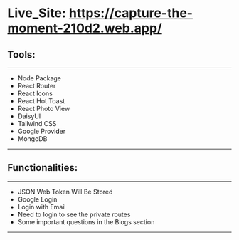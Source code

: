 # **Live_Site: https://capture-the-moment-210d2.web.app/**

## Tools:
--------
- Node Package
- React Router
- React Icons
- React Hot Toast
- React Photo View
- DaisyUI
- Tailwind CSS
- Google Provider
- MongoDB
--------
## Functionalities:
-----
- JSON Web Token Will Be Stored
- Google Login
- Login with Email
- Need to login to see the private routes
- Some important questions in the Blogs section
----